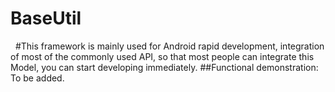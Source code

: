 # BaseUtil
 
#This framework is mainly used for Android rapid development, integration of most of the commonly used API, so that most people can integrate this Model, you can start developing immediately.
##Functional demonstration:
To be added.
